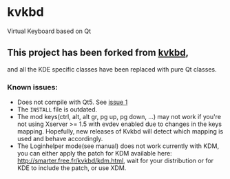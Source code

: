 # kvkbd

Virtual Keyboard based on Qt

## This project has been forked from [kvkbd](https://gitlab.com/KDE/kvkbd),
and all the KDE specific classes have been replaced with pure Qt classes.

### Known issues:
- Does not compile with Qt5. See [issue 1](https://github.com/marcusbritanicus/QVKbd/issues/1)
- The `INSTALL` file is outdated.
- The mod keys(ctrl, alt, alt gr, pg up, pg down, ...) may not work if you're
not using Xserver >= 1.5 with evdev enabled due to changes in the keys mapping.
Hopefully, new releases of Kvkbd will detect which mapping is used and behave
accordingly.
- The Loginhelper mode(see manual) does not work currently with KDM, you can either
apply the patch for KDM available here: <http://smarter.free.fr/kvkbd/kdm.html>,
wait for your distribution or for KDE to include the patch, or use XDM.
